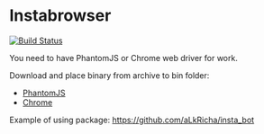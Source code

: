 # Instabrowser
[![Build Status](https://travis-ci.org/aLkRicha/insta_browser.svg?branch=master)](https://travis-ci.org/aLkRicha/insta_browser)

You need to have PhantomJS or Chrome web driver for work.

Download and place binary from archive to bin folder:
- [PhantomJS](http://phantomjs.org/download.html)
- [Chrome](https://sites.google.com/a/chromium.org/chromedriver/downloads)

Example of using package: https://github.com/aLkRicha/insta_bot
